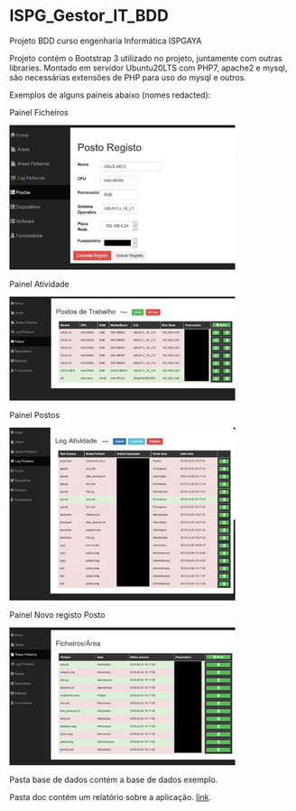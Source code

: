 # ISPG_Gestor_IT_BDD
Projeto BDD curso engenharia Informática ISPGAYA

Projeto contém o Bootstrap 3 utilizado no projeto, juntamente com outras libraries. 
Montado em servidor Ubuntu20LTS com PHP7, apache2 e mysql, são necessárias extensões de PHP para uso do mysql e outros.

Exemplos de alguns paineis abaixo (nomes redacted):

Painel Ficheiros
<p align="left">
  <img src="docs/preview1.png" width="400" title="preview1">
</p>

Painel Atividade
<p align="left">
  <img src="docs/preview2.png" width="400" title="preview2">
</p>

Painel Postos
<p align="left">
  <img src="docs/preview3.png" width="400" title="preview3">
</p>

Painel Novo registo Posto
<p align="left">
  <img src="docs/preview4.png" width="400" title="preview4">
</p>

Pasta base de dados contém a base de dados exemplo.

Pasta doc contém um relatório sobre a aplicação. [link](docs/relatorio_funcao.pdf). 

